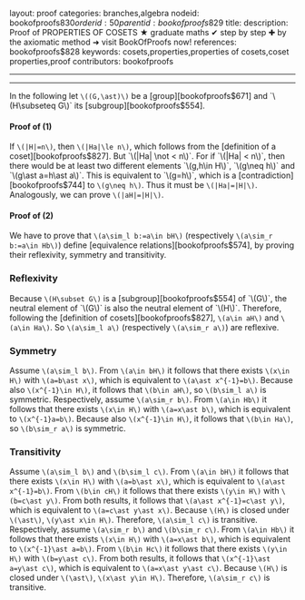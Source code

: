 layout: proof
categories: branches,algebra
nodeid: bookofproofs$830
orderid: 50
parentid: bookofproofs$829
title: 
description:  Proof of PROPERTIES OF COSETS &#9733; graduate maths &#10004; step by step &#10010; by the axiomatic method &#10140; visit BookOfProofs now!
references: bookofproofs$828
keywords: cosets,properties,properties of cosets,coset properties,proof
contributors: bookofproofs

---


---

In the following let `\((G,\ast)\)` be a [group][bookofproofs$671] and `\(H\subseteq G\)` its [subgroup][bookofproofs$554].
#### Proof of (1)

If `\(|H|=n\)`, then `\(|Ha|\le n\)`, which follows from the [definition of a coset][bookofproofs$827]. But `\(|Ha| \not <  n\)`. For if `\(|Ha| <  n\)`, then there would be at least two different elements `\(g,h\in H\)`, `\(g\neq h\)` and `\(g\ast a=h\ast a\)`. This is equivalent to `\(g=h\)`, which is a [contradiction][bookofproofs$744] to `\(g\neq h\)`. Thus it must be `\(|Ha|=|H|\)`. Analogously, we can prove `\(|aH|=|H|\)`.

#### Proof of (2)

We have to prove that `\(a\sim_l b:=a\in bH\)` (respectively `\(a\sim_r b:=a\in Hb\)`) define [equivalence relations][bookofproofs$574], by proving their reflexivity, symmetry and transitivity.

### Reflexivity

Because `\(H\subset G\)` is a [subgroup][bookofproofs$554] of `\(G\)`, the neutral element of `\(G\)` is also the neutral element of `\(H\)`. Therefore, following the [definition of cosets][bookofproofs$827], `\(a\in aH\)` and `\(a\in Ha\)`. So `\(a\sim_l a\)` (respectively `\(a\sim_r a\)`) are reflexive. 

### Symmetry

Assume `\(a\sim_l b\)`. From `\(a\in bH\)` it follows that there exists `\(x\in H\)` with `\(a=b\ast x\)`, which is equivalent to `\(a\ast x^{-1}=b\)`. Because also `\(x^{-1}\in H\)`, it follows that `\(b\in aH\)`, so `\(b\sim_l a\)` is symmetric. Respectively, assume `\(a\sim_r b\)`. From `\(a\in Hb\)` it follows that there exists `\(x\in H\)` with `\(a=x\ast b\)`, which is equivalent to `\(x^{-1}a=b\)`. Because also `\(x^{-1}\in H\)`, it follows that `\(b\in Ha\)`, so `\(b\sim_r a\)` is symmetric.

### Transitivity

Assume `\(a\sim_l b\)` and `\(b\sim_l c\)`. From `\(a\in bH\)` it follows that there exists `\(x\in H\)` with `\(a=b\ast x\)`, which is equivalent to `\(a\ast x^{-1}=b\)`. From `\(b\in cH\)` it follows that there exists `\(y\in H\)` with `\(b=c\ast y\)`. From both results, it follows that `\(a\ast x^{-1}=c\ast y\)`, which is equivalent to `\(a=c\ast y\ast x\)`. Because `\(H\)` is closed under `\(\ast\)`, `\(y\ast x\in H\)`. Therefore, `\(a\sim_l c\)` is transitive.
Respectively, assume `\(a\sim_r b\)` and `\(b\sim_r c\)`. From `\(a\in Hb\)` it follows that there exists `\(x\in H\)` with `\(a=x\ast b\)`, which is equivalent to `\(x^{-1}\ast a=b\)`. From `\(b\in Hc\)` it follows that there exists `\(y\in H\)` with `\(b=y\ast c\)`. From both results, it follows that `\(x^{-1}\ast a=y\ast c\)`, which is equivalent to `\(a=x\ast y\ast c\)`. Because `\(H\)` is closed under `\(\ast\)`, `\(x\ast y\in H\)`. Therefore, `\(a\sim_r c\)` is transitive.
